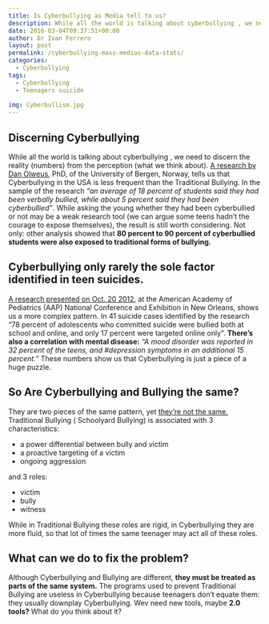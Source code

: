 ```yaml
---
title: Is Cyberbullying as Media tell to us?
description: While all the world is talking about cyberbullying , we need to discern the reality (numbers) from the perception (what we think about). A research by Dan Olweus, PhD, of the University of Bergen, Norway, tells us that Cyberbullying in the USA is less frequent than the Traditional Bullying.
date: 2016-03-04T09:37:51+00:00
author: Dr Ivan Ferrero
layout: post
permalink: /cyberbullying-mass-medias-data-stats/
categories:
  - Cyberbullying
tags:
  - Cyberbullying
  - Teenagers suicide
  
img: Cyberbullism.jpg
---
```



## Discerning Cyberbullying

While all the world is talking about cyberbullying , we need to discern the reality (numbers) from the perception (what we think about). <a href="http://www.sciencedaily.com/releases/2012/08/120806093942.htm" target="_blank">A research by Dan Olweus</a>, PhD, of the University of Bergen, Norway, tells us that Cyberbullying in the USA is less frequent than the Traditional Bullying. In the sample of the research _&#8220;an average of 18 percent of students said they had been verbally bullied, while about 5 percent said they had been cyberbullied&#8221;_. While asking the young whether they had been cyberbullied or not may be a weak research tool (we can argue some teens hadn&#8217;t the courage to expose themselves), the result is still worth considering. Not only: other analysis showed that **80 percent to 90 percent of cyberbullied students were also exposed to traditional forms of bullying.**

## Cyberbullying only rarely the sole factor identified in teen suicides.

<a href="http://www.sciencedaily.com/releases/2012/10/121020162615.htm" target="_blank">A research presented on Oct. 20 2012</a>, at the American Academy of Pediatrics (AAP) National Conference and Exhibition in New Orleans, shows us a more complex pattern. In 41 suicide cases identified by the research &#8220;78 percent of adolescents who committed suicide were bullied both at school and online, and only 17 percent were targeted online only&#8221;. **There&#8217;s also a correlation with mental disease:** _&#8220;A mood disorder was reported in 32 percent of the teens, and #depression symptoms in an additional 15 percent.&#8221;_ These numbers show us that Cyberbullying is just a piece of a huge puzzle.

## So Are Cyberbullying and Bullying the same?

They are two pieces of the same pattern, yet <a href="http://www.sciencedaily.com/releases/2012/04/120413122202.htm" target="_blank">they&#8217;re not the same.</a> Traditional Bullying ( Schoolyard Bullying) is associated with 3 characteristics:

  * a power differential between bully and victim
  * a proactive targeting of a victim
  * ongoing aggression

and 3 roles:

  * victim
  * bully
  * witness

While in Traditional Bullying these roles are rigid, in Cyberbullying they are more fluid, so that lot of times the same teenager may act all of these roles.

## What can we do to fix the problem?

Although Cyberbullying and Bullying are different, **they must be treated as parts of the same system.** The programs used to prevent Traditional Bullying are useless in Cyberbullying because teenagers don&#8217;t equate them: they usually downplay Cyberbullying. Wev need new tools, maybe **2.0 tools?** What do you think about it?